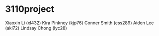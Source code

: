 # 3110project

Xiaoxin Li (xl432)
Kira Pinkney (kjp76)
Conner Smith (css289)
Aiden Lee (akl72)
Lindsay Chong (lyc28)